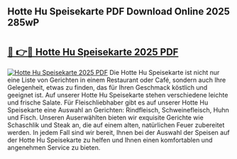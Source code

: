 ## Hotte Hu Speisekarte PDF Download Online 2025 285wP

# <h2><a href="http://gc6eb97.nevu.top/?p=Hotte+Hu+Speisekarte">🔗 👉🔴 Hotte Hu Speisekarte 2025 PDF</a></h2>

[![Hotte Hu Speisekarte 2025 PDF](https://i.imgur.com/dBaPXMq.png)](http://gc6eb97.nevu.top/?p=Hotte+Hu+Speisekarte)
Die Hotte Hu Speisekarte ist nicht nur eine Liste von Gerichten in einem Restaurant oder Café, sondern auch Ihre Gelegenheit, etwas zu finden, das für Ihren Geschmack köstlich und geeignet ist. Auf unserer Hotte Hu Speisekarte stehen verschiedene leichte und frische Salate. Für Fleischliebhaber gibt es auf unserer Hotte Hu Speisekarte eine Auswahl an Gerichten: Rindfleisch, Schweinefleisch, Huhn und Fisch. Unseren Auserwählten bieten wir exquisite Gerichte wie Schaschlik und Steak an, die auf einem alten, natürlichen Feuer zubereitet werden. In jedem Fall sind wir bereit, Ihnen bei der Auswahl der Speisen auf der Hotte Hu Speisekarte zu helfen und Ihnen einen komfortablen und angenehmen Service zu bieten.
